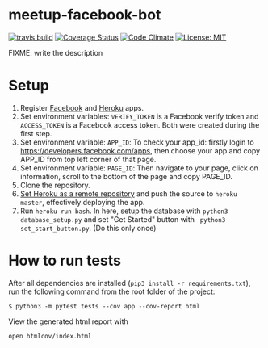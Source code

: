 # meetup-facebook-bot

[![travis build](https://img.shields.io/travis/Stark-Mountain/meetup-facebook-bot.svg?style=flat-square)](https://travis-ci.org/Stark-Mountain/meetup-facebook-bot)
[![Coverage Status](https://coveralls.io/repos/github/Stark-Mountain/meetup-facebook-bot/badge.svg?branch=master)](https://coveralls.io/github/Stark-Mountain/meetup-facebook-bot?branch=master)
[![Code Climate](https://codeclimate.com/github/Stark-Mountain/meetup-facebook-bot.png)](https://codeclimate.com/github/Stark-Mountain/meetup-facebook-bot)
[![License: MIT](https://img.shields.io/badge/License-MIT-yellow.svg)](https://opensource.org/licenses/MIT)


FIXME: write the description

# Setup
1. Register [Facebook](https://developers.facebook.com/docs/messenger-platform/guides/setup) and [Heroku](https://dashboard.heroku.com) apps. 
2. Set environment variables: `VERIFY_TOKEN` is a Facebook verify token and `ACCESS_TOKEN` is a Facebook access token. Both were created during the first step.
3. Set environment variable: `APP_ID`: To check your app_id: firstly login to https://developers.facebook.com/apps, then choose your app and copy APP_ID from top left corner of that page.
4. Set environment variable: `PAGE_ID`: Then navigate to your page, click on information, scroll to the bottom of the page and copy PAGE_ID.
5. Clone the repository.
6. [Set Heroku as a remote repository](https://stackoverflow.com/questions/5129598/how-to-link-a-folder-with-an-existing-heroku-app) and push the source to `heroku master`, effectively deploying the app.
7. Run `heroku run bash`. In here, setup the database with `python3 database_setup.py` and set "Get Started" button with ` python3 set_start_button.py`. (Do this only once)

# How to run tests
After all dependencies are installed (`pip3 install -r requirements.txt`), run the following command from the root folder of the project:

`$ python3 -m pytest tests --cov app --cov-report html`

View the generated html report with

`open htmlcov/index.html`
